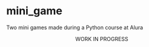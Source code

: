 # mini_game
Two mini games made during a Python course at Alura

<div align = "center">
  WORK IN PROGRESS
</div>
